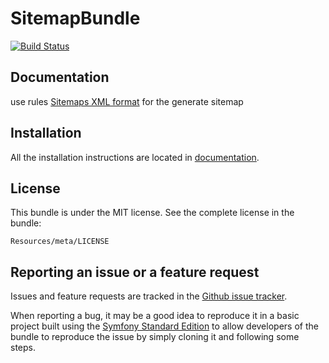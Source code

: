 SitemapBundle
=========
[![Build Status](https://secure.travis-ci.org/4devs/SitemapBundle.png?branch=master)](http://travis-ci.org/4devs/SitemapBundle)

Documentation
-------------

use rules [Sitemaps XML format](http://www.sitemaps.org/protocol.html) for the generate sitemap

Installation
------------

All the installation instructions are located in [documentation](https://github.com/4devs/SitemapBundle/blob/master/Resources/doc/index.md).

License
-------

This bundle is under the MIT license. See the complete license in the bundle:

    Resources/meta/LICENSE

Reporting an issue or a feature request
---------------------------------------

Issues and feature requests are tracked in the [Github issue tracker](https://github.com/4devs/SitemapBundle/issues).

When reporting a bug, it may be a good idea to reproduce it in a basic project
built using the [Symfony Standard Edition](https://github.com/symfony/symfony-standard)
to allow developers of the bundle to reproduce the issue by simply cloning it
and following some steps.
